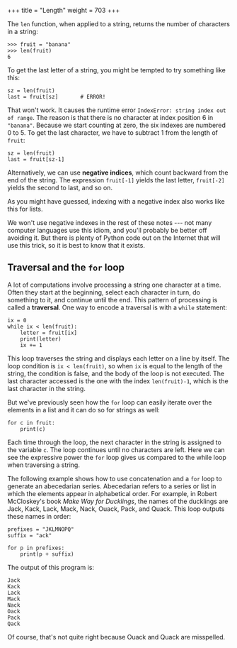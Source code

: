 +++
title = "Length"
weight = 703
+++

The ``len`` function, when applied to a string, returns the number of characters in a string:

```
>>> fruit = "banana"
>>> len(fruit)
6
```

To get the last letter of a string, you might be tempted to try something like
this:
```
sz = len(fruit)
last = fruit[sz]       # ERROR!
```

That won't work. It causes the runtime error
``IndexError: string index out of range``. The reason is that there is no
character at index position 6 in ``"banana"``. 
Because we start counting at zero, the six indexes are
numbered 0 to 5. To get the last character, we have to subtract 1 from
the length of ``fruit``:
```
sz = len(fruit)
last = fruit[sz-1]
```

Alternatively, we can use **negative indices**, which count backward from the
end of the string. The expression ``fruit[-1]`` yields the last letter,
``fruit[-2]`` yields the second to last, and so on.

As you might have guessed, indexing with a negative index also works like this for lists. 

We won't use negative indexes in the rest of these notes --- not many computer languages
use this idiom, and you'll probably be better off avoiding it. But there is plenty of
Python code out on the Internet that will use this trick, so it is best to know that it exists. 

## Traversal and the ``for`` loop

A lot of computations involve processing a string one character at a time.
Often they start at the beginning, select each character in turn, do something
to it, and continue until the end. This pattern of processing is called a
**traversal**. One way to encode a traversal is with a ``while`` statement:

```
ix = 0
while ix < len(fruit):
    letter = fruit[ix]
    print(letter)
    ix += 1
```

This loop traverses the string and displays each letter on a line by itself.
The loop condition is ``ix < len(fruit)``, so when ``ix`` is equal to the
length of the string, the condition is false, and the body of the loop is not
executed. The last character accessed is the one with the index
``len(fruit)-1``, which is the last character in the string.

But we've previously seen how the ``for`` loop can easily iterate over
the elements in a list and it can do so for strings as well:

```
for c in fruit:
    print(c)
```

Each time through the loop, the next character in the string is assigned to the
variable ``c``. The loop continues until no characters are left. Here we
can see the expressive power the ``for`` loop gives us compared to the
while loop when traversing a string.

The following example shows how to use concatenation and a ``for`` loop to
generate an abecedarian series. Abecedarian refers to a series or list in which
the elements appear in alphabetical order. For example, in Robert McCloskey's
book *Make Way for Ducklings*, the names of the ducklings are Jack, Kack, Lack,
Mack, Nack, Ouack, Pack, and Quack.  This loop outputs these names in order:

```
prefixes = "JKLMNOPQ"
suffix = "ack"
           
for p in prefixes:
    print(p + suffix)
```

The output of this program is: 

``` 
Jack
Kack
Lack
Mack
Nack
Oack
Pack
Qack
```

Of course, that's not quite right because Ouack and Quack are misspelled.
